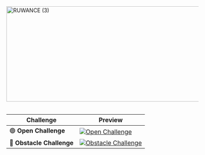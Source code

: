 <img width="1500" height="250" alt="RUWANCE (3)" src="https://github.com/user-attachments/assets/07488556-0451-46ce-97c2-61f67bba9219" />

<br>
<br>


<div align="center">

| Challenge | Preview |
|------------|----------|
| 🟢 **Open Challenge** | [![Open Challenge](https://img.youtube.com/vi/iRfN6pBE0Ac/maxresdefault.jpg)](https://www.youtube.com/watch?v=iRfN6pBE0Ac) |
| 🔴 **Obstacle Challenge** | [![Obstacle Challenge](https://img.youtube.com/vi/iRfN6pBE0Ac/maxresdefault.jpg)](https://www.youtube.com/watch?v=iRfN6pBE0Ac) |

</div>
